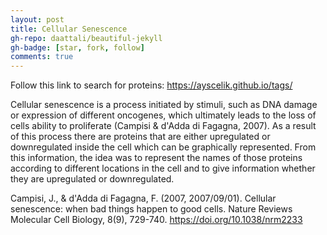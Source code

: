 ```yaml
---
layout: post
title: Cellular Senescence
gh-repo: daattali/beautiful-jekyll
gh-badge: [star, fork, follow]
comments: true
---
```


Follow this link to search for proteins: https://ayscelik.github.io/tags/

Cellular senescence is a process initiated by stimuli, such as DNA damage or expression of different oncogenes, which ultimately leads to the loss of cells ability to proliferate (Campisi & d'Adda di Fagagna, 2007). As a result of this process there are proteins that are either upregulated or downregulated inside the cell which can be graphically represented. From this information, the idea was to represent the names of those proteins according to different locations in the cell and to give information whether they are upregulated or downregulated. 

Campisi, J., & d'Adda di Fagagna, F. (2007, 2007/09/01). Cellular senescence: when bad things happen to good cells. Nature Reviews Molecular Cell Biology, 8(9), 729-740. https://doi.org/10.1038/nrm2233 
